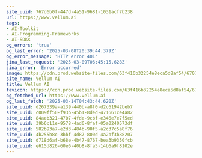 ```yaml
---
site_uuid: 767d6b0f-447d-4a51-9681-1031acf7b238
url: https://www.vellum.ai
tags:
- AI-Toolkit
- AI-Programming-Frameworks
- AI-SDKs
og_errors: 'true'
og_last_error: '2025-03-08T20:39:44.379Z'
og_error_message: 'HTTP error 401'
jina_last_request: '2025-03-09T06:45:15.628Z'
jina_error: 'Error occurred'
image: https://cdn.prod.website-files.com/63f416b32254e8eca5d8af54/6707ee2470a50824ef97102f_home-page-cover.png
site_name: Vellum AI
title: Vellum AI
favicon: https://cdn.prod.website-files.com/63f416b32254e8eca5d8af54/670405978c3b31a77bed0c6f_Favicon.png
og_fetched_url: https://www.vellum.ai
og_last_fetch: '2025-03-14T04:43:44.620Z'
site_uuid: d267339a-a139-440b-a8f0-d2c61942beb7
site_uuid: c009ff50-f93b-45b1-8ded-471661ce4a82
site_uuid: 84aeb321-4707-4fde-9cbf-e346e7e7f5ed
site_uuid: 39b6c11e-9578-4ad6-8faf-05a0240573df
site_uuid: 582b93a7-e2d3-484b-90f5-a2c37c5a8f76
site_uuid: 4b255b8c-3bbf-4d87-800d-4a2bf3b88207
site_uuid: d718d6af-b68e-4b47-8767-bea3b9350fcb
site_uuid: e615d826-60e6-40b8-8fa5-14b6a9f8102e
---
```


